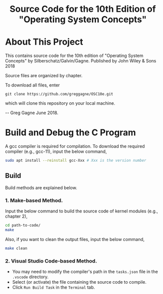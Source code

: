 <p align="center">
  <h1 align="center"> Source Code for the 10th Edition of "Operating System Concepts"</h1>
</p>

# About This Project
This contains source code for the 10th edition of "Operating System Concepts" by Silberschatz/Galvin/Gagne.
Published by John Wiley & Sons 2018

Source files are organized by chapter. 

To download all files, enter

    git clone https://github.com/greggagne/OSC10e.git

which will clone this repository on your local machine.

-- Greg Gagne June 2018.

# Build and Debug the C Program
A gcc compiler is required for compilation. To download the required compiler (e.g., gcc-11), input the below command,
```sh
sudo apt install --reinstall gcc-Xxx # Xxx is the version number
```

## Build
Build methods are explained below.

### 1. Make-based Method.
Input the below command to build the source code of kernel modules (e.g., chapter 2),
```sh
cd path-to-code/
make
```

Also, if you want to clean the output files, input the below command,
```sh
make clean
```

### 2. Visual Studio Code-based Method.
- You may need to modify the compiler's path in the `tasks.json` file in the `.vscode` directory.
- Select (or activate) the file containing the source code to compile.
- Click `Run Build Task` in the `Terminal` tab.
